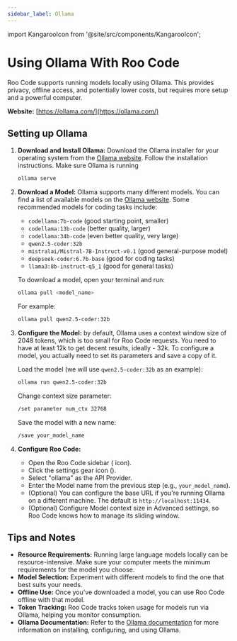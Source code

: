 ```yaml
---
sidebar_label: Ollama
---
```

import KangarooIcon from '@site/src/components/KangarooIcon';

# Using Ollama With Roo Code

Roo Code supports running models locally using Ollama. This provides privacy, offline access, and potentially lower costs, but requires more setup and a powerful computer.

**Website:** [https://ollama.com/](https://ollama.com/)

## Setting up Ollama

1.  **Download and Install Ollama:**  Download the Ollama installer for your operating system from the [Ollama website](https://ollama.com/). Follow the installation instructions. Make sure Ollama is running

    ```bash
    ollama serve
    ```

2.  **Download a Model:**  Ollama supports many different models.  You can find a list of available models on the [Ollama website](https://ollama.com/library).  Some recommended models for coding tasks include:

    *   `codellama:7b-code` (good starting point, smaller)
    *   `codellama:13b-code` (better quality, larger)
    *   `codellama:34b-code` (even better quality, very large)
    *   `qwen2.5-coder:32b`
    *   `mistralai/Mistral-7B-Instruct-v0.1` (good general-purpose model)
    *   `deepseek-coder:6.7b-base` (good for coding tasks)
    *   `llama3:8b-instruct-q5_1` (good for general tasks)

    To download a model, open your terminal and run:

    ```bash
    ollama pull <model_name>
    ```

    For example:

    ```bash
    ollama pull qwen2.5-coder:32b
    ```

3. **Configure the Model:** by default, Ollama uses a context window size of 2048 tokens, which is too small for Roo Code requests. You need to have at least 12k to get decent results, ideally - 32k. To configure a model, you actually need to set its parameters and save a copy of it.

   Load the model (we will use `qwen2.5-coder:32b` as an example):
   
    ```bash
    ollama run qwen2.5-coder:32b
    ```

   Change context size parameter:

    ```bash
    /set parameter num_ctx 32768
    ```

    Save the model with a new name:

    ```bash
    /save your_model_name
    ```

4.  **Configure Roo Code:**
    *   Open the Roo Code sidebar (<KangarooIcon /> icon).
    *   Click the settings gear icon (<Codicon name="gear" />).
    *   Select "ollama" as the API Provider.
    *   Enter the Model name from the previous step (e.g., `your_model_name`).
    *   (Optional) You can configure the base URL if you're running Ollama on a different machine. The default is `http://localhost:11434`.
    *   (Optional) Configure Model context size in Advanced settings, so Roo Code knows how to manage its sliding window.

## Tips and Notes

*   **Resource Requirements:** Running large language models locally can be resource-intensive.  Make sure your computer meets the minimum requirements for the model you choose.
*   **Model Selection:** Experiment with different models to find the one that best suits your needs.
*   **Offline Use:** Once you've downloaded a model, you can use Roo Code offline with that model.
*   **Token Tracking:** Roo Code tracks token usage for models run via Ollama, helping you monitor consumption.
*   **Ollama Documentation:** Refer to the [Ollama documentation](https://ollama.com/docs) for more information on installing, configuring, and using Ollama.
